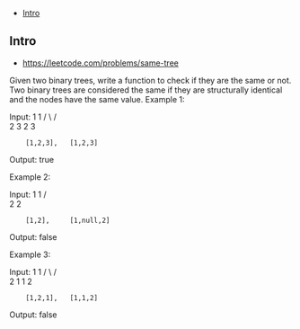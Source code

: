 - [Intro](#intro)

## Intro

- https://leetcode.com/problems/same-tree

Given two binary trees, write a function to check if they are the same or not.
Two binary trees are considered the same if they are structurally identical and the nodes have the same value.
Example 1:

Input:     1         1
          / \       / \
         2   3     2   3

        [1,2,3],   [1,2,3]

Output: true

Example 2:

Input:     1         1
          /           \
         2             2

        [1,2],     [1,null,2]

Output: false

Example 3:

Input:     1         1
          / \       / \
         2   1     1   2

        [1,2,1],   [1,1,2]

Output: false

